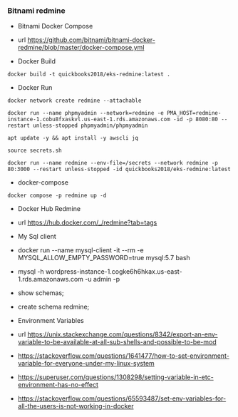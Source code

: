 ### Bitnami redmine

- Bitnami Docker Compose

- url https://github.com/bitnami/bitnami-docker-redmine/blob/master/docker-compose.yml

- Docker Build

```
docker build -t quickbooks2018/eks-redmine:latest .
```

- Docker Run

```
docker network create redmine --attachable

docker run --name phpmyadmin --network=redmine -e PMA_HOST=redmine-instance-1.cobu8fxaskvl.us-east-1.rds.amazonaws.com -id -p 8080:80 --restart unless-stopped phpmyadmin/phpmyadmin

apt update -y && apt install -y awscli jq

source secrets.sh

docker run --name redmine --env-file=/secrets --network redmine -p 80:3000 --restart unless-stopped -id quickbooks2018/eks-redmine:latest
```

- docker-compose

```redmine
docker compose -p redmine up -d
```
- Docker Hub Redmine

- url https://hub.docker.com/_/redmine?tab=tags

- My Sql client
- docker run --name mysql-client -it --rm -e MYSQL_ALLOW_EMPTY_PASSWORD=true mysql:5.7 bash
- mysql -h wordpress-instance-1.cogke6h6hkax.us-east-1.rds.amazonaws.com -u admin -p
- show schemas;
- create schema redmine;

- Environment Variables
- url https://unix.stackexchange.com/questions/8342/export-an-env-variable-to-be-available-at-all-sub-shells-and-possible-to-be-mod

- https://stackoverflow.com/questions/1641477/how-to-set-environment-variable-for-everyone-under-my-linux-system

- https://superuser.com/questions/1308298/setting-variable-in-etc-environment-has-no-effect

- https://stackoverflow.com/questions/65593487/set-env-variables-for-all-the-users-is-not-working-in-docker